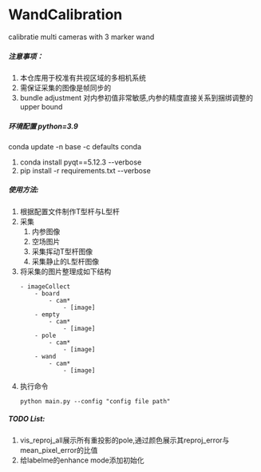 # WandCalibration
calibratie multi cameras with 3 marker wand 

##### 注意事项：
1. 本仓库用于校准有共视区域的多相机系统
2. 需保证采集的图像是帧同步的
3. bundle adjustment 对内参初值非常敏感,内参的精度直接关系到捆绑调整的 upper bound

##### 环境配置 python=3.9
conda update -n base -c defaults conda
1. conda install pyqt==5.12.3 --verbose
2. pip install -r requirements.txt --verbose

##### 使用方法:
1. 根据配置文件制作T型杆与L型杆
2. 采集
    1. 内参图像
    2. 空场图片
    3. 采集挥动T型杆图像
    4. 采集静止的L型杆图像
3. 将采集的图片整理成如下结构
    ```
    - imageCollect
        - board
            - cam*
                - [image]
        - empty
            - cam*
                - [image]
        - pole
            - cam*
                - [image]
        - wand
            - cam*
                - [image]
    ```
4. 执行命令
    ```
    python main.py --config "config file path"
    ```

##### TODO List:
1. vis_reproj_all展示所有重投影的pole,通过颜色展示其reproj_error与mean_pixel_error的比值
2. 给labelme的enhance mode添加初始化
